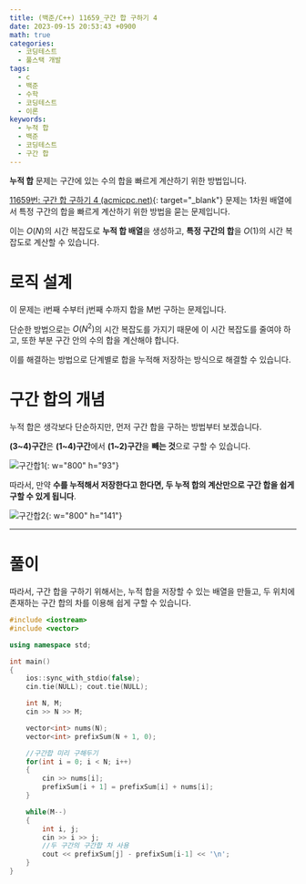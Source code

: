 ```yaml
---
title: (백준/C++) 11659_구간 합 구하기 4
date: 2023-09-15 20:53:43 +0900
math: true
categories:
  - 코딩테스트
  - 풀스택 개발
tags:
  - c
  - 백준
  - 수학
  - 코딩테스트
  - 이론
keywords:
  - 누적 합
  - 백준
  - 코딩테스트
  - 구간 합
---
```


<span class="keyword">**누적 합**</span> 문제는 구간에 있는 수의 합을 빠르게 계산하기 위한 방법입니다.

[11659번: 구간 합 구하기 4 (acmicpc.net)](https://www.acmicpc.net/problem/11659){: target="_blank"} 문제는 1차원 배열에서 특정 구간의 합을 빠르게 계산하기 위한 방법을 묻는 문제입니다.

이는 $O(N)$의 시간 복잡도로 **누적 합 배열**을 생성하고, **특정 구간의 합**을 $O(1)$의 시간 복잡도로 계산할 수 있습니다.


# 로직 설계

이 문제는 i번째 수부터 j번째 수까지 합을 M번 구하는 문제입니다.

단순한 방법으로는 $O(N^2)$의 시간 복잡도를 가지기 때문에 이 시간 복잡도를 줄여야 하고, 또한 부분 구간 안의 수의 합을 계산해야 합니다.

이를 해결하는 방법으로 단계별로 합을 누적해 저장하는 방식으로 해결할 수 있습니다.

# 구간 합의 개념

누적 합은 생각보다 단순하지만, 먼저 구간 합을 구하는 방법부터 보겠습니다.

<span class="important">**(3~4)구간**</span>은 **(1~4)구간**에서 **(1~2)구간**을 **빼는 것**으로 구할 수 있습니다.

![구간합1](https://i.postimg.cc/6QGQcqt3/1.png){: w="800" h="93"}

따라서, 만약 <span class="font_highlight">**수를 누적해서 저장한다고 한다면, 두 누적 합의 계산만으로 구간 합을 쉽게 구할 수 있게 됩니다**</span>.

![구간합2](https://i.postimg.cc/d1PVxFV9/2.png){: w="800" h="141"}

---

# 풀이

따라서, 구간 합을 구하기 위해서는, 누적 합을 저장할 수 있는 배열을 만들고, 두 위치에 존재하는 구간 합의 차를 이용해 쉽게 구할 수 있습니다.

```cpp
#include <iostream>
#include <vector>

using namespace std;

int main()
{
	ios::sync_with_stdio(false);
	cin.tie(NULL); cout.tie(NULL);

	int N, M;
	cin >> N >> M;

	vector<int> nums(N);
	vector<int> prefixSum(N + 1, 0);

	//구간합 미리 구해두기
	for(int i = 0; i < N; i++)
	{
		cin >> nums[i];
		prefixSum[i + 1] = prefixSum[i] + nums[i];
	}

	while(M--)
	{
		int i, j;
		cin >> i >> j;
		//두 구간의 구간합 차 사용
		cout << prefixSum[j] - prefixSum[i-1] << '\n';
	}
}
```